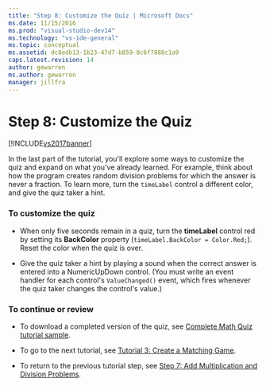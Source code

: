 ```yaml
---
title: "Step 8: Customize the Quiz | Microsoft Docs"
ms.date: 11/15/2016
ms.prod: "visual-studio-dev14"
ms.technology: "vs-ide-general"
ms.topic: conceptual
ms.assetid: dc8edb13-1b23-47d7-b859-8c6f7888c1a9
caps.latest.revision: 14
author: gewarren
ms.author: gewarren
manager: jillfra
---
```

# Step 8: Customize the Quiz
[!INCLUDE[vs2017banner](../includes/vs2017banner.md)]

In the last part of the tutorial, you'll explore some ways to customize the quiz and expand on what you've already learned. For example, think about how the program creates random division problems for which the answer is never a fraction. To learn more, turn the `timeLabel` control a different color, and give the quiz taker a hint.  
  
### To customize the quiz  
  
- When only five seconds remain in a quiz, turn the **timeLabel** control red by setting its **BackColor** property (`timeLabel.BackColor = Color.Red;`). Reset the color when the quiz is over.  
  
- Give the quiz taker a hint by playing a sound when the correct answer is entered into a NumericUpDown control. (You must write an event handler for each control's `ValueChanged()` event, which fires whenever the quiz taker changes the control's value.)  
  
### To continue or review  
  
- To download a completed version of the quiz, see [Complete Math Quiz tutorial sample](http://code.msdn.microsoft.com/Complete-Math-Quiz-8581813c).  
  
- To go to the next tutorial, see [Tutorial 3: Create a Matching Game](../ide/tutorial-3-create-a-matching-game.md).  
  
- To return to the previous tutorial step, see [Step 7: Add Multiplication and Division Problems](../ide/step-7-add-multiplication-and-division-problems.md).

